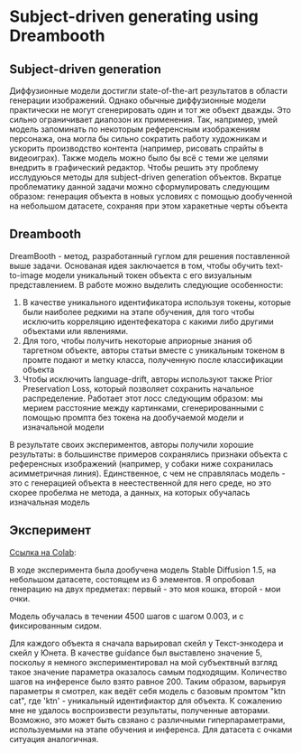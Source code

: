 # Subject-driven generating using Dreambooth

## Subject-driven generation
 
Диффузионные модели достигли state-of-the-art результатов в области генерации изображений. Однако обычные диффузионные модели практически не могут сгенерировать один и тот же объект дважды. 
Это сильно ограничивает диапозон их применения. Так, например, умей модель запоминать по некоторым референсным изображениям персонажа, она могла бы сильно сократить работу художникам и ускорить производство контента (например, рисовать спрайты в видеоиграх). Также модель можно было бы всё с теми же целями внедрить в графический редактор.
Чтобы решить эту проблему исслудуюься методы для subject-driven generation объектов. Вкратце проблематику данной задачи можно сформулировать следующим образом: генерация объекта в новых условиях с помощью дообученной на небольшом датасете, сохраняя при этом харакетные черты объекта


## Dreambooth

DreamBooth - метод, разработанный гуглом для решения поставленной выше задачи.
Основаная идея заключается в том, чтобы обучить text-to-image модели уникальный токен объекта с его визуальным представлением.
В работе можно выделить следующие особенности:

<ol>
<li> В качестве уникального идентификатора используя токены, которые были наиболее редкими на этапе обучения, для того чтобы исключить корреляцию идентефекатора с какими либо другими объектами или явлениями. </li>
<li> Для того, чтобы получить некоторые априорные знания об таргетном объекте, авторы статьи вместе с уникальным токеном в промте подают и метку класса, полученную после классификации объекта</li>
<li> Чтобы исключить language-drift, авторы используют также Prior Preservation Loss, который позволяет сохранить начальное распределение. Работает этот лосс следующим образом: мы мерием расстояние между картинками, сгенерированными с помощью промпта без токена на дообучаемой модели и изначальной модели  </li>
</ol>   

В результате своих экспериментов, авторы получили хорошие результаты: в большинстве примеров сохранялись признаки объекта с референсных изображений (например, у собаки ниже сохранилась асимметричная линия). Единственное, с чем не справлялась модель - это с генерацией объекта в неестественной для него среде, но это скорее пробелма не метода, а данных, на которых обучалась изначальная модель

## Эксперимент

[Ссылка на Colab](https://colab.research.google.com/drive/1t-YQ41rhpFrnrdJB2vg3aOPly5RRriJV?usp=sharing):


В ходе эксперимента была дообучена модель Stable Diffusion 1.5, на небольшом датасете, состоящем из 6 элементов. Я опробовал генерацию на двух предметах: первый - это моя кошка, второй - мои очки.

Модель обучалась в течении 4500 шагов с шагом 0.003, и с фиксированным сидом.

Для каждого объекта я сначала варьировал скейл у Текст-энкодера и скейл у Юнета. В качестве guidance был выставлено значение 5, поскольу я немного экспериментировал на мой субъектвный взгляд такое значение параметра оказалось самым подходящим. Количество шагов на инференсе было взято равное 200. Таким образом, варьируя параметры я смотрел, как ведёт себя модель с базовым промтом "ktn cat", где 'ktn' - уникальный идентифиактор для объекта. К сожалению мне не удалось воспроизвести результаты, полученные авторами. Возможно, это может быть свзяано с различными гиперпараметрами, используемыми на этапе обучения и инференса. Для датасета с очками ситуация аналогичная.
